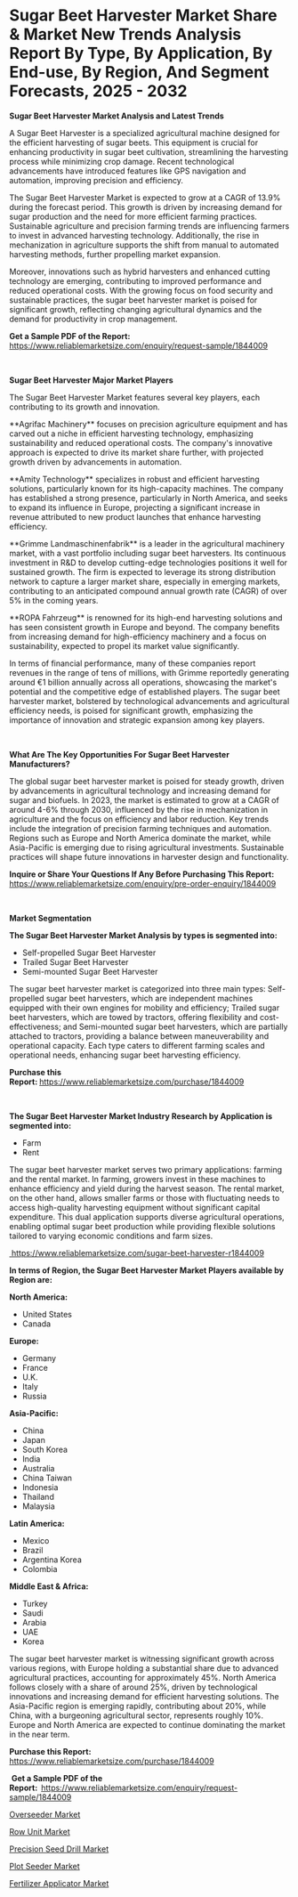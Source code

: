 <p><h1>Sugar Beet Harvester Market Share & Market New Trends Analysis Report By Type, By Application, By End-use, By Region, And Segment Forecasts, 2025 - 2032</h1></p><p><strong>Sugar Beet Harvester Market Analysis and Latest Trends</strong></p>
<p><p>A Sugar Beet Harvester is a specialized agricultural machine designed for the efficient harvesting of sugar beets. This equipment is crucial for enhancing productivity in sugar beet cultivation, streamlining the harvesting process while minimizing crop damage. Recent technological advancements have introduced features like GPS navigation and automation, improving precision and efficiency.</p><p>The Sugar Beet Harvester Market is expected to grow at a CAGR of 13.9% during the forecast period. This growth is driven by increasing demand for sugar production and the need for more efficient farming practices. Sustainable agriculture and precision farming trends are influencing farmers to invest in advanced harvesting technology. Additionally, the rise in mechanization in agriculture supports the shift from manual to automated harvesting methods, further propelling market expansion.</p><p>Moreover, innovations such as hybrid harvesters and enhanced cutting technology are emerging, contributing to improved performance and reduced operational costs. With the growing focus on food security and sustainable practices, the sugar beet harvester market is poised for significant growth, reflecting changing agricultural dynamics and the demand for productivity in crop management.</p></p>
<p><strong>Get a Sample PDF of the Report:&nbsp;</strong> <a href="https://www.reliablemarketsize.com/enquiry/request-sample/1844009?utm_campaign=1845&utm_medium=2&utm_source=Github&utm_content=ia&utm_term=30032025&utm_id=sugar-beet-harvester">https://www.reliablemarketsize.com/enquiry/request-sample/1844009</a></p>
<p>&nbsp;</p>
<p><strong>Sugar Beet Harvester Major Market Players</strong></p>
<p><p>The Sugar Beet Harvester Market features several key players, each contributing to its growth and innovation. </p><p>**Agrifac Machinery** focuses on precision agriculture equipment and has carved out a niche in efficient harvesting technology, emphasizing sustainability and reduced operational costs. The company's innovative approach is expected to drive its market share further, with projected growth driven by advancements in automation.</p><p>**Amity Technology** specializes in robust and efficient harvesting solutions, particularly known for its high-capacity machines. The company has established a strong presence, particularly in North America, and seeks to expand its influence in Europe, projecting a significant increase in revenue attributed to new product launches that enhance harvesting efficiency.</p><p>**Grimme Landmaschinenfabrik** is a leader in the agricultural machinery market, with a vast portfolio including sugar beet harvesters. Its continuous investment in R&D to develop cutting-edge technologies positions it well for sustained growth. The firm is expected to leverage its strong distribution network to capture a larger market share, especially in emerging markets, contributing to an anticipated compound annual growth rate (CAGR) of over 5% in the coming years.</p><p>**ROPA Fahrzeug** is renowned for its high-end harvesting solutions and has seen consistent growth in Europe and beyond. The company benefits from increasing demand for high-efficiency machinery and a focus on sustainability, expected to propel its market value significantly.</p><p>In terms of financial performance, many of these companies report revenues in the range of tens of millions, with Grimme reportedly generating around €1 billion annually across all operations, showcasing the market's potential and the competitive edge of established players. The sugar beet harvester market, bolstered by technological advancements and agricultural efficiency needs, is poised for significant growth, emphasizing the importance of innovation and strategic expansion among key players.</p></p>
<p>&nbsp;</p>
<p><strong>What Are The Key Opportunities For Sugar Beet Harvester Manufacturers?</strong></p>
<p><p>The global sugar beet harvester market is poised for steady growth, driven by advancements in agricultural technology and increasing demand for sugar and biofuels. In 2023, the market is estimated to grow at a CAGR of around 4-6% through 2030, influenced by the rise in mechanization in agriculture and the focus on efficiency and labor reduction. Key trends include the integration of precision farming techniques and automation. Regions such as Europe and North America dominate the market, while Asia-Pacific is emerging due to rising agricultural investments. Sustainable practices will shape future innovations in harvester design and functionality.</p></p>
<p><strong>Inquire or Share Your Questions If Any Before Purchasing This Report:</strong> <a href="https://www.reliablemarketsize.com/enquiry/pre-order-enquiry/1844009?utm_campaign=1845&utm_medium=2&utm_source=Github&utm_content=ia&utm_term=30032025&utm_id=sugar-beet-harvester">https://www.reliablemarketsize.com/enquiry/pre-order-enquiry/1844009</a></p>
<p>&nbsp;</p>
<p><strong>Market Segmentation</strong></p>
<p><strong>The Sugar Beet Harvester Market Analysis by types is segmented into:</strong></p>
<p><ul><li>Self-propelled Sugar Beet Harvester</li><li>Trailed Sugar Beet Harvester</li><li>Semi-mounted Sugar Beet Harvester</li></ul></p>
<p><p>The sugar beet harvester market is categorized into three main types: Self-propelled sugar beet harvesters, which are independent machines equipped with their own engines for mobility and efficiency; Trailed sugar beet harvesters, which are towed by tractors, offering flexibility and cost-effectiveness; and Semi-mounted sugar beet harvesters, which are partially attached to tractors, providing a balance between maneuverability and operational capacity. Each type caters to different farming scales and operational needs, enhancing sugar beet harvesting efficiency.</p></p>
<p><strong>Purchase this Report:&nbsp;</strong><a href="https://www.reliablemarketsize.com/purchase/1844009?utm_campaign=1845&utm_medium=2&utm_source=Github&utm_content=ia&utm_term=30032025&utm_id=sugar-beet-harvester">https://www.reliablemarketsize.com/purchase/1844009</a></p>
<p>&nbsp;</p>
<p><strong>The Sugar Beet Harvester Market Industry Research by Application is segmented into:</strong></p>
<p><ul><li>Farm</li><li>Rent</li></ul></p>
<p><p>The sugar beet harvester market serves two primary applications: farming and the rental market. In farming, growers invest in these machines to enhance efficiency and yield during the harvest season. The rental market, on the other hand, allows smaller farms or those with fluctuating needs to access high-quality harvesting equipment without significant capital expenditure. This dual application supports diverse agricultural operations, enabling optimal sugar beet production while providing flexible solutions tailored to varying economic conditions and farm sizes.</p></p>
<p><a href="https://www.reliablemarketsize.com/sugar-beet-harvester-r1844009?utm_campaign=1845&utm_medium=2&utm_source=Github&utm_content=ia&utm_term=30032025&utm_id=sugar-beet-harvester">&nbsp;https://www.reliablemarketsize.com/sugar-beet-harvester-r1844009</a></p>
<p><strong>In terms of Region, the Sugar Beet Harvester Market Players available by Region are:</strong></p>
<p>
    <p> <strong> North America: </strong>
        <ul>
            <li>United States</li>
            <li>Canada</li>
        </ul>
        </p> 
    <p> <strong> Europe: </strong>
        <ul>
            <li>Germany</li>
            <li>France</li>
            <li>U.K.</li>
            <li>Italy</li>
            <li>Russia</li>
        </ul>
        </p> 
    <p> <strong> Asia-Pacific: </strong>
        <ul>
            <li>China</li>
            <li>Japan</li>
            <li>South Korea</li>
            <li>India</li>
            <li>Australia</li>
            <li>China Taiwan</li>
            <li>Indonesia</li>
            <li>Thailand</li>
            <li>Malaysia</li>
        </ul>
        </p> 
    <p> <strong> Latin America: </strong>
        <ul>
            <li>Mexico</li>
            <li>Brazil</li>
            <li>Argentina Korea</li>
            <li>Colombia</li>
        </ul>
        </p> 
    <p> <strong> Middle East & Africa: </strong>
        <ul>
            <li>Turkey</li>
            <li>Saudi</li>
            <li>Arabia</li>
            <li>UAE</li>
            <li>Korea</li>
        </ul>
    </p>
    </p>
<p><p>The sugar beet harvester market is witnessing significant growth across various regions, with Europe holding a substantial share due to advanced agricultural practices, accounting for approximately 45%. North America follows closely with a share of around 25%, driven by technological innovations and increasing demand for efficient harvesting solutions. The Asia-Pacific region is emerging rapidly, contributing about 20%, while China, with a burgeoning agricultural sector, represents roughly 10%. Europe and North America are expected to continue dominating the market in the near term.</p></p>
<p><strong>Purchase this Report: </strong><a href="https://www.reliablemarketsize.com/purchase/1844009?utm_campaign=1845&utm_medium=2&utm_source=Github&utm_content=ia&utm_term=30032025&utm_id=sugar-beet-harvester">https://www.reliablemarketsize.com/purchase/1844009</a></p>
<p>&nbsp;<strong>Get a Sample PDF of the Report:&nbsp;&nbsp;</strong><a href="https://www.reliablemarketsize.com/enquiry/request-sample/1844009?utm_campaign=1845&utm_medium=2&utm_source=Github&utm_content=ia&utm_term=30032025&utm_id=sugar-beet-harvester">https://www.reliablemarketsize.com/enquiry/request-sample/1844009</a></p>
<p><strong></strong></p>
<p><p><a href="https://github.com/nyanikumchu/Market-Research-Report-List-1/blob/main/overseeder-market.md?utm_campaign=1845&utm_medium=2&utm_source=Github&utm_content=ia&utm_term=30032025&utm_id=sugar-beet-harvester">Overseeder Market</a></p><p><a href="https://github.com/suebabuhai/Market-Research-Report-List-1/blob/main/row-unit-market.md?utm_campaign=1845&utm_medium=2&utm_source=Github&utm_content=ia&utm_term=30032025&utm_id=sugar-beet-harvester">Row Unit Market</a></p><p><a href="https://github.com/papnider/Market-Research-Report-List-1/blob/main/precision-seed-drill-market.md?utm_campaign=1845&utm_medium=2&utm_source=Github&utm_content=ia&utm_term=30032025&utm_id=sugar-beet-harvester">Precision Seed Drill Market</a></p><p><a href="https://github.com/dagnewopus/Market-Research-Report-List-1/blob/main/plot-seeder-market.md?utm_campaign=1845&utm_medium=2&utm_source=Github&utm_content=ia&utm_term=30032025&utm_id=sugar-beet-harvester">Plot Seeder Market</a></p><p><a href="https://github.com/naanaafranxu/Market-Research-Report-List-1/blob/main/fertilizer-applicator-market.md?utm_campaign=1845&utm_medium=2&utm_source=Github&utm_content=ia&utm_term=30032025&utm_id=sugar-beet-harvester">Fertilizer Applicator Market</a></p></p>